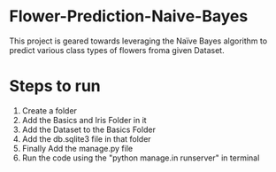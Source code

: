# Flower-Prediction-Naive-Bayes
This project is geared towards leveraging the Naïve Bayes algorithm to predict various class types of flowers froma given Dataset.

# Steps to run
1. Create a folder
2. Add the Basics and Iris Folder in it
3. Add the Dataset to the Basics Folder
4. Add the db.sqlite3 file in that folder
5. Finally Add the manage.py file
6. Run the code using the "python manage.in runserver" in terminal

